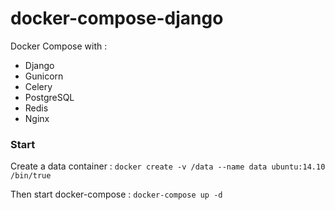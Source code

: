 # docker-compose-django

Docker Compose with :

* Django
* Gunicorn
* Celery
* PostgreSQL
* Redis
* Nginx

### Start

Create a data container : `docker create -v /data --name data ubuntu:14.10 /bin/true`

Then start docker-compose : `docker-compose up -d`
